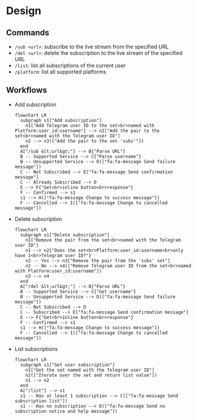 # Design

## Commands

- `/sub <url>`: subscribe to the live stream from the specified URL
- `/del <url>`: delete the subscription to the live stream of the specified URL
- `/list`: list all subscriptions of the current user
- `/platform`: list all supported platforms

## Workflows

- Add subscription
  ```mermaid
  flowchart LR
    subgraph s1["Add subscription"]
      n1["Add Telegram user ID to the set<br>named with Platform:user_id:username"] --> n2["Add the pair to the set<br>named with the Telegram user ID"]
      n2 --> n3(["Add the pair to the set 'subs'"])
    end
    A["/sub &lt;url&gt;"] --> B{"Parse URL"}
    B -- Supported Service --> C{"Parse username"}
    B -- Unsupported Service --> D(["fa:fa-message Send failure message"])
    C -- Not Subscribed --> E["fa:fa-message Send confirmation message"]
    C -- Already Subscribed --> D
    E --> F{"Get<br>inline button<br>response"}
    F -- Confirmed --> s1
    s1 --> H(["fa:fa-message Change to success message"])
    F -- Cancelled --> I(["fa:fa-message Change to cancelled message"])
  ```
- Delete subscription
  ```mermaid
  flowchart LR
    subgraph s1["Delete subscription"]
      n1["Remove the pair from the set<br>named with the Telegram user ID"]
      n1 --> n2{"Does the set<br>Platform:user_id:username<br>only have 1<br>Telegram user ID?"}
      n2 -- Yes --> n3["Remove the pair from the 'subs' set"]
      n2 -- No --> n4(["Remove Telegram user ID from the set<br>named with Platform:user_id:username"])
      n3 --> n4
    end
    A["/del &lt;url&gt;"] --> B{"Parse URL"}
    B -- Supported Service --> C{"Get username"}
    B -- Unsupported Service --> D(["fa:fa-message Send failure message"])
    C -- Not Subscribed --> D
    C -- Subscribed --> E["fa:fa-message Send confirmation message"]
    E --> F{"Get<br>inline button<br>response"}
    F -- Confirmed --> s1
    s1 --> H(["fa:fa-message Change to success message"])
    F -- Cancelled --> I(["fa:fa-message Change to cancelled message"])
  ```
- List subscriptions
  ```mermaid
  flowchart LR
    subgraph s1["Get user subscription"]
      n1["Get the set named with the Telegram user ID"]
      n2(["Iterate over the set and return list value"])
      n1 --> n2
    end
    A["/list"] --> s1
    s1 -- Has at least 1 subscription --> C(["fa:fa-message Send subscription list"])
    s1 -- Has no subscription --> D(["fa:fa-message Send no subscription notice and help message"])
  ```
